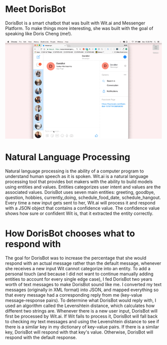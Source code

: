 # Meet DorisBot

DorisBot is a smart chatbot that was built with Wit.ai and Messenger Platform. To make things more interesting, she was built with the goal of speaking like Doris Cheng (me!).

![Demo](dorisbot.gif)

# Natural Language Processing

Natural language processing is the ability of a computer program to understand human speech as it is spoken. Wit.ai is a natural language processing tool that provides bot makers with the ability to build models using entities and values. Entities categorizes user intent and values are the associated values. DorisBot uses seven main entities: greeting, goodbye, question, hobbies, currently_doing, schedule_food_date, schedule_hangout. Every time a new input gets sent to her, Wit.ai will process it and respond with a JSON object that contains a confidence value. The confidence value shows how sure or confident Wit is, that it extracted the entity correctly.


# How DorisBot chooses what to respond with

The goal for DorisBot was to increase the percentage that she would respond with an actual message rather than the default message, whenever she receives a new input Wit cannot categorize into an entity. To add a personal touch (and because I did not want to continue manually adding entities to account for every single edge case), I fed DorisBot two years worth of text messages to make DorisBot sound like me. I converted my text messages (originally in XML format) into JSON, and mapped everything so that every message had a corresponding reply from me (key-value message-response pairs). To determine what DorisBot would reply with, I used an algorithm called the Levenshtein distance, which calculates how different two strings are. Whenever there is a new user input, DorisBot will first be processed by Wit.ai. If Wit fails to process it, DorisBot will fall back to checking my text messages and using the Levenshtein distance to see if there is a similar key in my dictionary of key-value pairs. If there is a similar key, DorisBot will respond with that key's value. Otherwise, DorisBot will respond with the default response.

 
